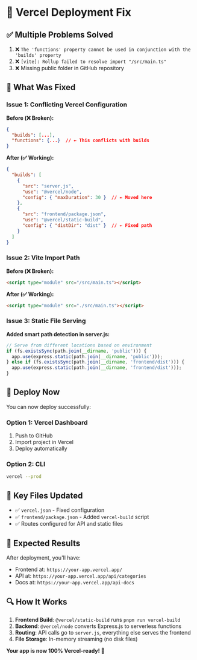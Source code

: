 # 🚀 Vercel Deployment Fix

## ✅ Multiple Problems Solved

1. ❌ `The 'functions' property cannot be used in conjunction with the 'builds' property`
2. ❌ `[vite]: Rollup failed to resolve import "/src/main.ts"`
3. ❌ Missing public folder in GitHub repository

## 🔧 What Was Fixed

### Issue 1: Conflicting Vercel Configuration
**Before (❌ Broken):**
```json
{
  "builds": [...],
  "functions": {...}  // ← This conflicts with builds
}
```

**After (✅ Working):**
```json
{
  "builds": [
    {
      "src": "server.js",
      "use": "@vercel/node",
      "config": { "maxDuration": 30 }  // ← Moved here
    },
    {
      "src": "frontend/package.json",
      "use": "@vercel/static-build",
      "config": { "distDir": "dist" }  // ← Fixed path
    }
  ]
}
```

### Issue 2: Vite Import Path
**Before (❌ Broken):**
```html
<script type="module" src="/src/main.ts"></script>
```

**After (✅ Working):**
```html
<script type="module" src="./src/main.ts"></script>
```

### Issue 3: Static File Serving
**Added smart path detection in server.js:**
```javascript
// Serve from different locations based on environment
if (fs.existsSync(path.join(__dirname, 'public'))) {
  app.use(express.static(path.join(__dirname, 'public')));
} else if (fs.existsSync(path.join(__dirname, 'frontend/dist'))) {
  app.use(express.static(path.join(__dirname, 'frontend/dist')));
}
```

## 🚀 Deploy Now

You can now deploy successfully:

### Option 1: Vercel Dashboard
1. Push to GitHub
2. Import project in Vercel
3. Deploy automatically

### Option 2: CLI
```bash
vercel --prod
```

## 📁 Key Files Updated

- ✅ `vercel.json` - Fixed configuration
- ✅ `frontend/package.json` - Added `vercel-build` script
- ✅ Routes configured for API and static files

## 🎯 Expected Results

After deployment, you'll have:
- Frontend at: `https://your-app.vercel.app/`
- API at: `https://your-app.vercel.app/api/categories`
- Docs at: `https://your-app.vercel.app/api-docs`

## 🔍 How It Works

1. **Frontend Build**: `@vercel/static-build` runs `pnpm run vercel-build`
2. **Backend**: `@vercel/node` converts Express.js to serverless functions
3. **Routing**: API calls go to `server.js`, everything else serves the frontend
4. **File Storage**: In-memory streaming (no disk files)

**Your app is now 100% Vercel-ready! 🎉**